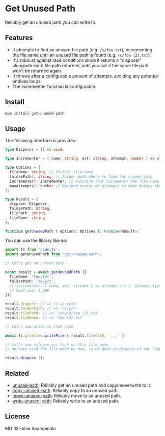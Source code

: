 # Get Unused Path

Reliably get an unused path you can write to.

## Features

- It attempts to find an unused file path (e.g. `/x/foo.txt`), incrementing the file name until an unused file path is found (e.g. `/x/foo (2).txt`).
- It's roboust against race conditions since it returns a "disposer" alongside each file path returned, until you call it the same file path won't be returned again.
- It throws after a configurable amount of attempts, avoiding any potential endless loops.
- The incrementer function is configurable.

## Install

```sh
npm install get-unused-path
```

## Usage

The following interface is provided:

```ts
type Disposer = () => void;

type Incrementer = ( name: string, ext: string, attempt: number ) => string;

type Options = {
  fileName: string, // Initial file name
  folderPath?: string, // Folder path where to look for unused path
  incrementer?: Incrementer, // Function that increments the file name during each attempt
  maxAttempts?: number // Maximum number of attempts to make before throwing
};

type Result = {
  dispose: Disposer,
  folderPath: string,
  filePath: string,
  fileName: string
};

function getUnusedPath ( options: Options ): Promise<Result>;
```

You can use the library like so:

```ts
import fs from 'node:fs';
import getUnusedPath from 'get-unused-path';

// Let's get an unused path

const result = await getUnusedPath ({
  fileName: 'foo.txt',
  folderPath: '/x/y/z',
  // incrementer: ( name, ext, attempt ) => attempt > 1 ? `${name}-${attempt}${ext}` : `${name}${ext}`,
  // maxTries: 1_000
});

result.dispose; // => () => void
result.folderPath; // => '/x/y/z'
result.filePath; // => '/x/y/z/foo (3).txt'
result.fileName; // => 'foo (3).txt'

// Let's now write to that path

await fs.promises.writeFile ( result.filePath, '...' );

// Let's now release our lock on this file name
// We have used the file path by now, so we need to dispose of our "lock" on it, allowing it to be returned again in the future, potentially

result.dispose ();
```

## Related

- [unused-path](https://github.com/fabiospampinato/unused-path): Reliably get an unused path and copy/move/write to it.
- [copy-unused-path](https://github.com/fabiospampinato/copy-unused-path): Reliably copy to an unused path.
- [move-unused-path](https://github.com/fabiospampinato/move-unused-path): Reliably move to an unused path.
- [write-unused-path](https://github.com/fabiospampinato/write-unused-path): Reliably write to an unused path.

## License

MIT © Fabio Spampinato
